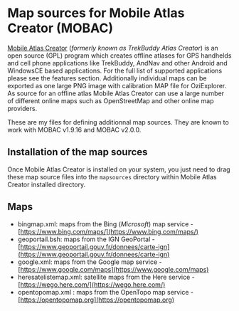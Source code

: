 Map sources for Mobile Atlas Creator (MOBAC)
============

[Mobile Atlas Creator](http://mobac.sourceforge.net/) (*formerly known as TrekBuddy Atlas Creator*) is an open source (GPL) program which creates offline atlases for GPS handhelds and cell phone applications like TrekBuddy, AndNav and other Android and WindowsCE based applications. For the full list of supported applications please see the features section. Additionally individual maps can be exported as one large PNG image with calibration MAP file for OziExplorer. As source for an offline atlas Mobile Atlas Creator can use a large number of different online maps such as OpenStreetMap and other online map providers.

These are my files for defining additionnal map sources. They are known to work with MOBAC v1.9.16 and MOBAC v2.0.0.

Installation of the map sources
--------------

Once Mobile Atlas Creator is installed on your system, you just need to drag these map source files into the `mapsources` directory within Mobile Atlas Creator installed directory.

Maps
--------------

  - bingmap.xml: maps from the Bing (*Microsoft*) map service - [https://www.bing.com/maps/](https://www.bing.com/maps/)
  - geoportail.bsh: maps from the IGN GeoPortal - [https://www.geoportail.gouv.fr/donnees/carte-ign](https://www.geoportail.gouv.fr/donnees/carte-ign)
  - google.xml: maps from the Google map service - [https://www.google.com/maps](https://www.google.com/maps)
  - heresatelistemap.xml: satellite maps from the Here service - [https://wego.here.com/](https://wego.here.com/)
  - opentopomap.xml : maps from the OpenTopo map service - [https://opentopomap.org](https://opentopomap.org)

